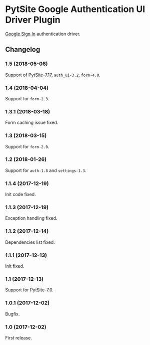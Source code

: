 # PytSite Google Authentication UI Driver Plugin

[Google Sign In](https://developers.google.com/identity/sign-in/web/)
authentication driver.


## Changelog


### 1.5 (2018-05-06)

Support of PytSite-7.17, `auth_ui-3.2`, `form-4.0`.


### 1.4 (2018-04-04)

Support for `form-2.3`.


### 1.3.1 (2018-03-18)

Form caching issue fixed.


### 1.3 (2018-03-15)

Support for `form-2.0`.


### 1.2 (2018-01-26)

Support for `auth-1.8` and `settings-1.3`.


### 1.1.4 (2017-12-19)

Init code fixed.


### 1.1.3 (2017-12-19)

Exception handling fixed.


### 1.1.2 (2017-12-14)

Dependencies list fixed.


### 1.1.1 (2017-12-13)

Init fixed.


### 1.1 (2017-12-13)

Support for PytSite-7.0.


### 1.0.1 (2017-12-02)

Bugfix.


### 1.0 (2017-12-02)

First release.
